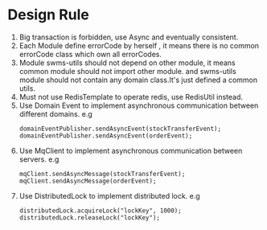 # Design Rule

1. Big transaction is forbidden, use Async and eventually consistent.
2. Each Module define errorCode by herself , it means there is no common errorCode class which own all errorCodes.
3. Module swms-utils should not depend on other module, it means common module should not import other module. and
   swms-utils module should not contain any domain class.It's just defined a common utils.
4. Must not use RedisTemplate to operate redis, use RedisUtil instead.
5. Use Domain Event to implement asynchronous communication between different domains. e.g
   ```
   domainEventPublisher.sendAsyncEvent(stockTransferEvent);
   domainEventPublisher.sendAsyncEvent(orderEvent);
   ```
6. Use MqClient to implement asynchronous communication between servers. e.g
   ```
   mqClient.sendAsyncMessage(stockTransferEvent);
   mqClient.sendAsyncMessage(orderEvent);
   ```
7. Use DistributedLock to implement distributed lock. e.g
   ```
   distributedLock.acquireLock("lockKey", 1000);
   distributedLock.releaseLock("lockKey");
   ```
